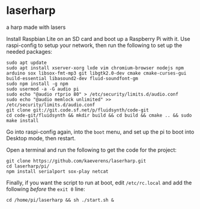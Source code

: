 # laserharp
a harp made with lasers

Install Raspbian Lite on an SD card and boot up a Raspberry Pi with it. Use raspi-config to setup your network, then run the following to set up the needed packages:

```
sudo apt update
sudo apt install xserver-xorg lxde vim chromium-browser nodejs npm arduino sox libsox-fmt-mp3 git libgtk2.0-dev cmake cmake-curses-gui build-essential libasound2-dev fluid-soundfont-gm
sudo npm install -g npm
sudo usermod -a -G audio pi
sudo echo "@audio rtprio 80" > /etc/security/limits.d/audio.conf
sudo echo "@audio memlock unlimited" >> /etc/security/limits.d/audio.conf
git clone git://git.code.sf.net/p/fluidsynth/code-git
cd code-git/fluidsynth && mkdir build && cd build && cmake .. && sudo make install
```

Go into raspi-config again, into the `boot` menu, and set up the pi to boot into Desktop mode, then restart.

Open a terminal and run the following to get the code for the project:

```
git clone https://github.com/kaeverens/laserharp.git
cd laserharp/pi/
npm install serialport sox-play netcat
```

Finally, if you want the script to run at boot, edit `/etc/rc.local` and add the following *before* the `exit 0` line:

```
cd /home/pi/laserharp && sh ./start.sh &
```
